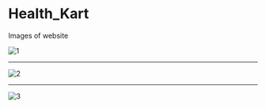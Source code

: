 # Health_Kart

Images of website


![1](https://github.com/user-attachments/assets/f12148f2-8e60-4778-a263-9ed52bf5830f)

***  ***

![2](https://github.com/user-attachments/assets/ea22cd68-87e9-4f6a-950b-ebc8f72ef15d)

***  ***


![3](https://github.com/user-attachments/assets/ef29bf8f-715e-45c8-a139-429ea51aaaf1)





